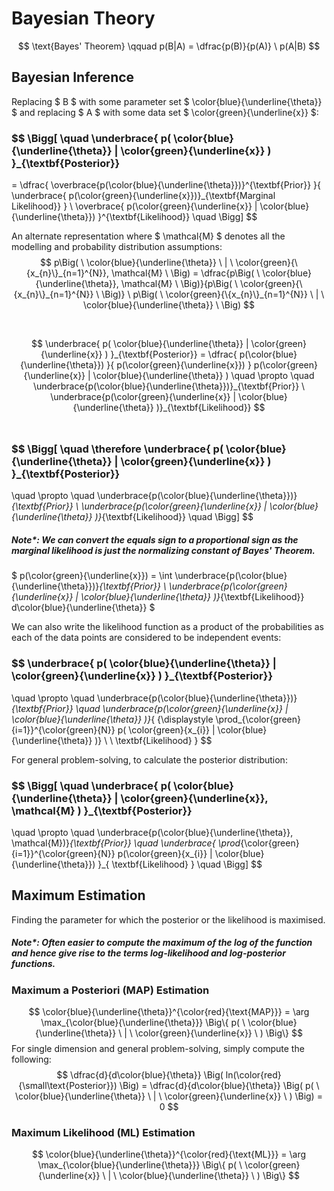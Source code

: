 # Bayesian Theory
$$ \text{Bayes' Theorem} \qquad p(B|A) = \dfrac{p(B)}{p(A)} \ p(A|B) $$

## Bayesian Inference
Replacing $ B $ with some parameter set $ \color{blue}{\underline{\theta}} $ and replacing $ A $ with some data set $ \color{green}{\underline{x}} $: 

### $$ \Bigg[ \quad \underbrace{ p( \color{blue}{\underline{\theta}} | \color{green}{\underline{x}} ) }_{\textbf{Posterior}}
 = \dfrac{ \overbrace{p(\color{blue}{\underline{\theta}})}^{\textbf{Prior}} }{ \underbrace{ p(\color{green}{\underline{x}})}_{\textbf{Marginal Likelihood}} } \ 
\overbrace{ p(\color{green}{\underline{x}} | \color{blue}{\underline{\theta}}) }^{\textbf{Likelihood}}
\quad \Bigg]
$$

An alternate representation where $ \mathcal{M} $ denotes all the modelling and probability distribution assumptions:
$$ p\Big( \ \color{blue}{\underline{\theta}} \ | \ \color{green}{\{x_{n}\}_{n=1}^{N}}, \mathcal{M} \ \Big) = \dfrac{p\Big( \ \color{blue}{\underline{\theta}}, \mathcal{M} \ \Big)}{p\Big( \ \color{green}{\{x_{n}\}_{n=1}^{N}} \ \Big)} \ p\Big( \ \color{green}{\{x_{n}\}_{n=1}^{N}} \ | \ \color{blue}{\underline{\theta}} \ \Big) $$

</br>


$$ \underbrace{ p( \color{blue}{\underline{\theta}} | \color{green}{\underline{x}} ) }_{\textbf{Posterior}} = \dfrac{ p(\color{blue}{\underline{\theta}}) }{ p(\color{green}{\underline{x}}) } p(\color{green}{\underline{x}} | \color{blue}{\underline{\theta}} ) 
\quad \propto \quad
\underbrace{p(\color{blue}{\underline{\theta}})}_{\textbf{Prior}} \ \underbrace{p(\color{green}{\underline{x}} | \color{blue}{\underline{\theta}} )}_{\textbf{Likelihood}}  $$
</br>
### $$ \Bigg[ \quad \therefore \underbrace{ p( \color{blue}{\underline{\theta}} | \color{green}{\underline{x}} ) }_{\textbf{Posterior}}
\quad \propto \quad
\underbrace{p(\color{blue}{\underline{\theta}})}_{\textbf{Prior}} \ \underbrace{p(\color{green}{\underline{x}} | \color{blue}{\underline{\theta}} )}_{\textbf{Likelihood}} \quad \Bigg] $$

##### Note*: We can convert the equals sign to a proportional sign as the marginal likelihood  is just the normalizing constant of Bayes' Theorem.
$ p(\color{green}{\underline{x}}) = \int \underbrace{p(\color{blue}{\underline{\theta}})}_{\textbf{Prior}} \ \underbrace{p(\color{green}{\underline{x}} | \color{blue}{\underline{\theta}} )}_{\textbf{Likelihood}} d\color{blue}{\underline{\theta}} $
 
We can also write the likelihood function as a product of the probabilities as each of the data points are considered to be independent events:

### $$ \underbrace{ p( \color{blue}{\underline{\theta}} | \color{green}{\underline{x}} ) }_{\textbf{Posterior}}
\quad \propto \quad
\underbrace{p(\color{blue}{\underline{\theta}})}_{\textbf{Prior}} \quad \underbrace{p(\color{green}{\underline{x}} | \color{blue}{\underline{\theta}} )}_{ {\displaystyle \prod_{\color{green}{i=1}}^{\color{green}{N}} p( \color{green}{x_{i}} | \color{blue}{\underline{\theta}} )} \\ \  \textbf{Likelihood} }  $$

For general problem-solving, to calculate the posterior distribution:
### $$ \Bigg[ \quad \underbrace{ p( \color{blue}{\underline{\theta}} | \color{green}{\underline{x}}, \mathcal{M} ) }_{\textbf{Posterior}}
\quad \propto \quad
\underbrace{p(\color{blue}{\underline{\theta}}, \mathcal{M})}_{\textbf{Prior}} \quad \underbrace{ \prod_{\color{green}{i=1}}^{\color{green}{N}} p(\color{green}{x_{i}} | \color{blue}{\underline{\theta}}) }_{ \textbf{Likelihood} } \quad \Bigg] $$

## Maximum Estimation
Finding the parameter for which the posterior or the likelihood is maximised.
##### Note*: Often easier to compute the maximum of the log of the function and hence give rise to the terms log-likelihood and log-posterior functions.

### Maximum a Posteriori (MAP) Estimation
$$ \color{blue}{\underline{\theta}}^{\color{red}{\text{MAP}}} = \arg \max_{\color{blue}{\underline{\theta}}} \Big\{ p( \ \color{blue}{\underline{\theta}} \ | \ \color{green}{\underline{x}} \ ) \Big\} $$
For single dimension and general problem-solving, simply compute the following:
$$ \dfrac{d}{d\color{blue}{\theta}} \Big( ln(\color{red}{\small\text{Posterior}}) \Big) = \dfrac{d}{d\color{blue}{\theta}} \Big( p( \ \color{blue}{\underline{\theta}} \ | \ \color{green}{\underline{x}} \ ) \Big) = 0 $$ 

### Maximum Likelihood (ML) Estimation

$$ \color{blue}{\underline{\theta}}^{\color{red}{\text{ML}}} = \arg \max_{\color{blue}{\underline{\theta}}} \Big\{ p( \ \color{green}{\underline{x}} \ |  \ \color{blue}{\underline{\theta}} \ ) \Big\} $$


